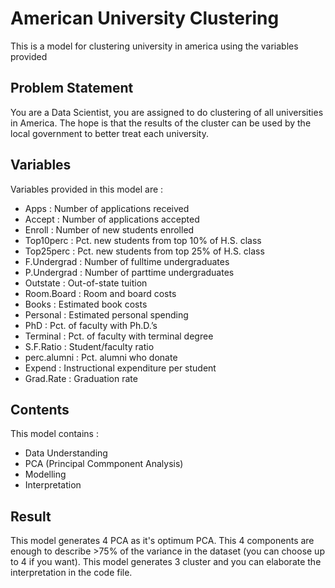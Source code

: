 # American University Clustering
This is a model for clustering university in america using the variables provided

## Problem Statement
You are a Data Scientist, you are assigned to do clustering of all universities in America. The hope is that the results of the cluster can be used by the local government to better treat each university.

## Variables
Variables provided in this model are :
* Apps : Number of applications received
* Accept : Number of applications accepted
* Enroll : Number of new students enrolled
* Top10perc : Pct. new students from top 10% of H.S. class
* Top25perc : Pct. new students from top 25% of H.S. class
* F.Undergrad : Number of fulltime undergraduates
* P.Undergrad : Number of parttime undergraduates
* Outstate : Out-of-state tuition
* Room.Board : Room and board costs
* Books : Estimated book costs
* Personal : Estimated personal spending
* PhD : Pct. of faculty with Ph.D.’s
* Terminal : Pct. of faculty with terminal degree
* S.F.Ratio : Student/faculty ratio
* perc.alumni : Pct. alumni who donate
* Expend : Instructional expenditure per student
* Grad.Rate : Graduation rate

## Contents
This model contains :
* Data Understanding
* PCA (Principal Commponent Analysis)
* Modelling
* Interpretation

## Result
This model generates 4 PCA as it's optimum PCA. This 4 components are enough to describe >75% of the variance in the dataset (you can choose up to 4 if you want). This model generates 3 cluster and you can elaborate the interpretation in the code file.
